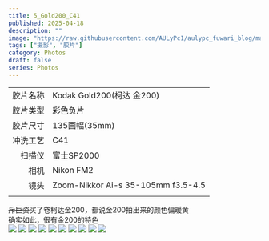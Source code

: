 ```yaml
---
title: 5_Gold200_C41
published: 2025-04-18
description: ""
image: "https://raw.githubusercontent.com/AULyPc1/aulypc_fuwari_blog/main/picture/mypic/film/5_Gold200_C41/000029.webp"
tags: ["摄影", "胶片"]
category: Photos
draft: false
series: Photos
---
```


|          |                                    |
| -------: | :--------------------------------- |
| 胶片名称 | Kodak Gold200(柯达 金200)          |
| 胶片类型 | 彩色负片                           |
| 胶片尺寸 | 135画幅(35mm)                      |
| 冲洗工艺 | C41                                |
|   扫描仪 | 富士SP2000                         |
|     相机 | Nikon FM2                          |
|     镜头 | Zoom-Nikkor Ai-s 35-105mm f3.5-4.5 |
|          |                                    |
  
~~斥巨资~~买了卷柯达金200，都说金200拍出来的颜色偏暖黄  
确实如此，很有金200的特色  
<img src="https://raw.githubusercontent.com/AULyPc1/aulypc_fuwari_blog/main/picture/mypic/film/5_Gold200_C41/000001.webp" border=0 loading="lazy">
<img src="https://raw.githubusercontent.com/AULyPc1/aulypc_fuwari_blog/main/picture/mypic/film/5_Gold200_C41/000013.webp" border=0 loading="lazy">
<img src="https://raw.githubusercontent.com/AULyPc1/aulypc_fuwari_blog/main/picture/mypic/film/5_Gold200_C41/000014.webp" border=0 loading="lazy">
<img src="https://raw.githubusercontent.com/AULyPc1/aulypc_fuwari_blog/main/picture/mypic/film/5_Gold200_C41/000015.webp" border=0 loading="lazy">
<img src="https://raw.githubusercontent.com/AULyPc1/aulypc_fuwari_blog/main/picture/mypic/film/5_Gold200_C41/000019.webp" border=0 loading="lazy">
<img src="https://raw.githubusercontent.com/AULyPc1/aulypc_fuwari_blog/main/picture/mypic/film/5_Gold200_C41/000023.webp" border=0 loading="lazy">
<img src="https://raw.githubusercontent.com/AULyPc1/aulypc_fuwari_blog/main/picture/mypic/film/5_Gold200_C41/000025.webp" border=0 loading="lazy">
<img src="https://raw.githubusercontent.com/AULyPc1/aulypc_fuwari_blog/main/picture/mypic/film/5_Gold200_C41/000028.webp" border=0 loading="lazy">
<img src="https://raw.githubusercontent.com/AULyPc1/aulypc_fuwari_blog/main/picture/mypic/film/5_Gold200_C41/000029.webp" border=0 loading="lazy">
<img src="https://raw.githubusercontent.com/AULyPc1/aulypc_fuwari_blog/main/picture/mypic/film/5_Gold200_C41/000041.webp" border=0 loading="lazy">